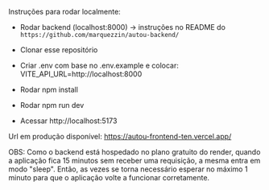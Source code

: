 Instruções para rodar localmente:

- Rodar backend (localhost:8000) -> instruções no README do `https://github.com/marquezzin/autou-backend/`
  
- Clonar esse repositório

- Criar .env com base no .env.example e colocar: VITE_API_URL=http://localhost:8000

- Rodar npm install

- Rodar npm run dev

- Acessar http://localhost:5173

Url em produção disponível: https://autou-frontend-ten.vercel.app/

OBS: Como o backend está hospedado no plano gratuito do render, quando a aplicação fica 15 minutos sem receber uma requisição, a mesma entra em modo "sleep". Então, as vezes se torna necessário esperar no máximo 1 minuto para que o aplicação volte a funcionar corretamente. 
